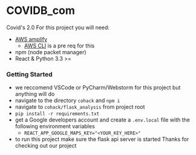 # COVIDB_com
Covid's 2.0
For this project you will need:
  - [AWS amplify](https://docs.amplify.aws/cli/start/install#install-the-amplify-cli)
    - [AWS CLI](https://docs.aws.amazon.com/polly/latest/dg/setup-aws-cli.html) is a pre req for this
  - npm (node packet manager)
  - React & Python 3.3 >=
  
### Getting Started
  - we reccomend VSCode or PyCharm/Webstorm for this project but anything will do
  - navigate to the directory ```cohack``` and ```npm i```
  - navigate to ```cohack/flask_analysis``` from project root
  - ```pip install -r requirements.txt```
  - get a Google developers account and create a ```.env.local``` file with the following environment variables
    - ```REACT_APP_GOOGLE_MAPS_KEY="<YOUR_KEY_HERE>"```
  - to run this project make sure the flask api server is started
 Thanks for checking out our project
